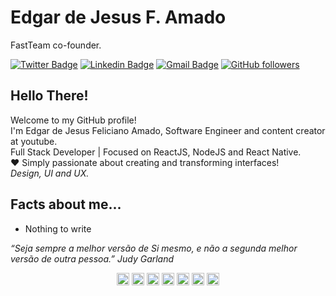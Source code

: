 # Edgar de Jesus F. Amado 
FastTeam co-founder.

[![Twitter Badge](https://img.shields.io/badge/-@edgarfeliciano-6633cc?style=flat-square&labelColor=6633cc&logo=twitter&logoColor=white&link=https://twitter.com/edgarfeliciano)](https://twitter.com/edgarfeliciano) 
[![Linkedin Badge](https://img.shields.io/badge/-Edgar%20Amado-6633cc?style=flat-square&logo=Linkedin&logoColor=white&link=https://www.linkedin.com/in/edgaramado/)](https://www.linkedin.com/in/edgaramado/) 
[![Gmail Badge](https://img.shields.io/badge/-edgjesus@gmail.com-6633cc?style=flat-square&logo=Gmail&logoColor=white&link=mailto:edgjesus@gmail.com)](mailto:edgjesus@gmail.com)
[![GitHub followers](https://img.shields.io/github/followers/EdgarJFA?label=Followers&style=flat-square&labelColor=6633cc&logo=github)](https://github.com/EdgarJFA/?tab=follow)

## Hello There!
Welcome to my GitHub profile!<br>
I'm Edgar de Jesus Feliciano Amado, Software Engineer and content creator at youtube.<br>
Full Stack Developer | Focused on ReactJS, NodeJS and React Native.<br>
♥ Simply passionate about creating and transforming interfaces!<br>
_Design, UI and UX._

## Facts about me...
- Nothing to write

_“Seja sempre a melhor versão de Si mesmo, e não a segunda melhor versão de outra pessoa.” Judy Garland_

<!-- ![My github stats](https://github-readme-stats.vercel.app/api?username=EdgarJFA&show_icons=true) -->

<p align="center">
<a href="https://twitter.com/edgarfeliciano" target="blank"><img align="center" src="https://cdn.jsdelivr.net/npm/simple-icons@3.0.1/icons/twitter.svg" alt="Edgar Amado" height="20" width="20" /></a>
<a href="https://www.linkedin.com/in/edgaramado/" target="blank" ><img align="center" src="https://cdn.jsdelivr.net/npm/simple-icons@3.0.1/icons/linkedin.svg" alt="Edgar Amado" height="20" width="20" /></a>
<a href="https://www.instagram.com/edgar_phee/" target="blank"><img align="center" src="https://cdn.jsdelivr.net/npm/simple-icons@3.0.1/icons/instagram.svg" alt="Edgar Amado" height="20" width="20" /></a>
<a href="https://github.com/EdgarJFA" target="blank"><img align="center" src="https://cdn.jsdelivr.net/npm/simple-icons@3.0.1/icons/github.svg" alt="Edgar Amado" height="20" width="20" /></a>
<a href="https://br.pinterest.com/edgjesus/" target="blank"><img align="center" src="https://cdn.jsdelivr.net/npm/simple-icons@3.0.1/icons/pinterest.svg" alt="Edgar Amado" height="20" width="20" /></a>
<a href="https://dribbble.com/EdgarJesus" target="blank"><img align="center" src="https://cdn.jsdelivr.net/npm/simple-icons@3.0.1/icons/dribbble.svg" alt="Edgar Amado" height="20" width="20" /></a>
<a href="https://discord.com/channels/@me" target="blank"><img align="center" src="https://cdn.jsdelivr.net/npm/simple-icons@3.0.1/icons/discord.svg" alt="Edgar Amado" height="20" width="20" /></a>
</p>
